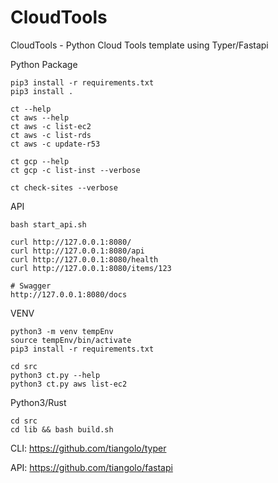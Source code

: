 # CloudTools

CloudTools - Python Cloud Tools template using Typer/Fastapi

Python Package
```
pip3 install -r requirements.txt
pip3 install .

ct --help
ct aws --help
ct aws -c list-ec2
ct aws -c list-rds
ct aws -c update-r53

ct gcp --help
ct gcp -c list-inst --verbose

ct check-sites --verbose
```

API
```
bash start_api.sh

curl http://127.0.0.1:8080/
curl http://127.0.0.1:8080/api
curl http://127.0.0.1:8080/health
curl http://127.0.0.1:8080/items/123

# Swagger
http://127.0.0.1:8080/docs
```

VENV
```
python3 -m venv tempEnv
source tempEnv/bin/activate
pip3 install -r requirements.txt

cd src
python3 ct.py --help
python3 ct.py aws list-ec2
```

Python3/Rust
```
cd src
cd lib && bash build.sh
```

CLI: https://github.com/tiangolo/typer

API: https://github.com/tiangolo/fastapi
